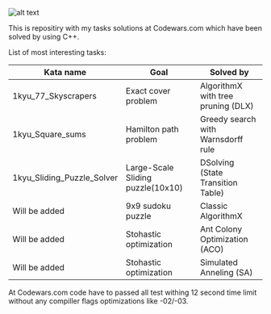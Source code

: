
![alt text](https://www.codewars.com/users/harjke/badges/large)

This is repositiry with my tasks solutions at Codewars.com which have been solved by using C++.

List of most interesting tasks:

| Kata name                            | Goal                               | Solved by                          |
| ------------------------------------ | -------------------------------    | ---------------------------------- |
| 1kyu_77_Skyscrapers                  | Exact cover problem                | AlgorithmX with tree pruning (DLX) |
| 1kyu_Square_sums                     | Hamilton path problem              | Greedy search with Warnsdorff rule |
| 1kyu_Sliding_Puzzle_Solver           | Large-Scale Sliding puzzle(10x10)  | DSolving (State Transition Table)  |
| Will be added                        | 9x9 sudoku puzzle                  | Classic AlgorithmX                 |
| Will be added                        | Stohastic optimization             | Ant Colony Optimization (ACO)      |
| Will be added                        | Stohastic optimization             | Simulated Anneling (SA)            |

At Codewars.com code have to passed all test withing 12 second time limit without any compiller flags optimizations like -02/-03.
